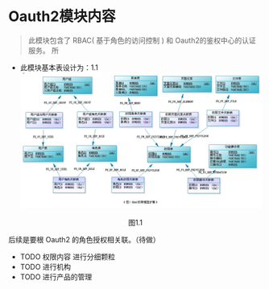 # Oauth2模块内容
> 此模块包含了 RBAC( 基于角色的访问控制 ) 和  Oauth2的鉴权中心的认证服务。 所


* 此模块基本表设计为：1.1 
![RBAC权限模型](../../andy-core/image/RBAC权限模型.jpg)
<center> 图1.1</center>

后续是要根 Oauth2 的角色授权相关联。（待做） 


* TODO 权限内容 进行分细颗粒
* TODO 进行机构
* TODO 进行产品的管理
